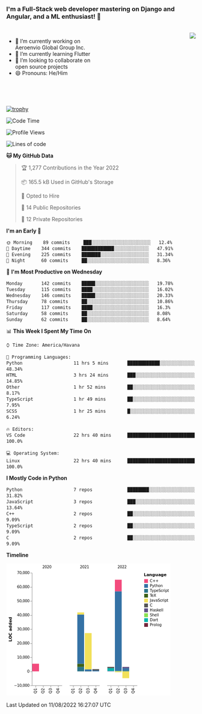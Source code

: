 ### I'm a Full-Stack web developer mastering on Django and Angular, and a ML enthusiast!  👋

<br/>

<img align="right" height="250"  src="https://media1.giphy.com/media/qgQUggAC3Pfv687qPC/giphy.gif?cid=ecf05e470ttfxgsj072btembitu1zn4ti3t3cdyg4jo5b3by&rid=giphy.gif&ct=g" />

 <div style="width:50%">
    <ul>
      <li>🔭 I’m currently working on Aeroenvio Global Group Inc.</li>
      <li>🌱 I’m currently learning Flutter</li>
      <li>👯 I’m looking to collaborate on open source projects</li>
      <li>😄 Pronouns: He/Him</li>
<!--       <li>⚡ Fun fact: I started my first professional project for a company as web dev without knowing any JS </li> -->
    </ul>
  </div>
  
<br/><br/><br/>

[![trophy](https://github-profile-trophy.vercel.app/?username=dfg-98&row=3&column=3&theme=monokai)](https://github.com/ryo-ma/github-profile-trophy)


<!--START_SECTION:waka-->
![Code Time](http://img.shields.io/badge/Code%20Time-393%20hrs%2036%20mins-blue)

![Profile Views](http://img.shields.io/badge/Profile%20Views-0-blue)

![Lines of code](https://img.shields.io/badge/From%20Hello%20World%20I%27ve%20Written-142%20Thousand%20lines%20of%20code-blue)

**🐱 My GitHub Data** 

> 🏆 1,277 Contributions in the Year 2022
 > 
> 📦 165.5 kB Used in GitHub's Storage 
 > 
> 💼 Opted to Hire
 > 
> 📜 14 Public Repositories 
 > 
> 🔑 12 Private Repositories  
 > 
**I'm an Early 🐤** 

```text
🌞 Morning    89 commits     ███░░░░░░░░░░░░░░░░░░░░░░   12.4% 
🌆 Daytime    344 commits    ████████████░░░░░░░░░░░░░   47.91% 
🌃 Evening    225 commits    ███████░░░░░░░░░░░░░░░░░░   31.34% 
🌙 Night      60 commits     ██░░░░░░░░░░░░░░░░░░░░░░░   8.36%

```
📅 **I'm Most Productive on Wednesday** 

```text
Monday       142 commits    █████░░░░░░░░░░░░░░░░░░░░   19.78% 
Tuesday      115 commits    ████░░░░░░░░░░░░░░░░░░░░░   16.02% 
Wednesday    146 commits    █████░░░░░░░░░░░░░░░░░░░░   20.33% 
Thursday     78 commits     ██░░░░░░░░░░░░░░░░░░░░░░░   10.86% 
Friday       117 commits    ████░░░░░░░░░░░░░░░░░░░░░   16.3% 
Saturday     58 commits     ██░░░░░░░░░░░░░░░░░░░░░░░   8.08% 
Sunday       62 commits     ██░░░░░░░░░░░░░░░░░░░░░░░   8.64%

```


📊 **This Week I Spent My Time On** 

```text
⌚︎ Time Zone: America/Havana

💬 Programming Languages: 
Python                   11 hrs 5 mins       ████████████░░░░░░░░░░░░░   48.34% 
HTML                     3 hrs 24 mins       ███░░░░░░░░░░░░░░░░░░░░░░   14.85% 
Other                    1 hr 52 mins        ██░░░░░░░░░░░░░░░░░░░░░░░   8.17% 
TypeScript               1 hr 49 mins        ██░░░░░░░░░░░░░░░░░░░░░░░   7.95% 
SCSS                     1 hr 25 mins        █░░░░░░░░░░░░░░░░░░░░░░░░   6.24%

🔥 Editors: 
VS Code                  22 hrs 40 mins      █████████████████████████   100.0%

💻 Operating System: 
Linux                    22 hrs 40 mins      █████████████████████████   100.0%

```

**I Mostly Code in Python** 

```text
Python                   7 repos             ████████░░░░░░░░░░░░░░░░░   31.82% 
JavaScript               3 repos             ███░░░░░░░░░░░░░░░░░░░░░░   13.64% 
C++                      2 repos             ██░░░░░░░░░░░░░░░░░░░░░░░   9.09% 
TypeScript               2 repos             ██░░░░░░░░░░░░░░░░░░░░░░░   9.09% 
C                        2 repos             ██░░░░░░░░░░░░░░░░░░░░░░░   9.09%

```


**Timeline**

![Chart not found](https://raw.githubusercontent.com/dfg-98/dfg-98/main/charts/bar_graph.png) 


 Last Updated on 11/08/2022 16:27:07 UTC
<!--END_SECTION:waka-->
